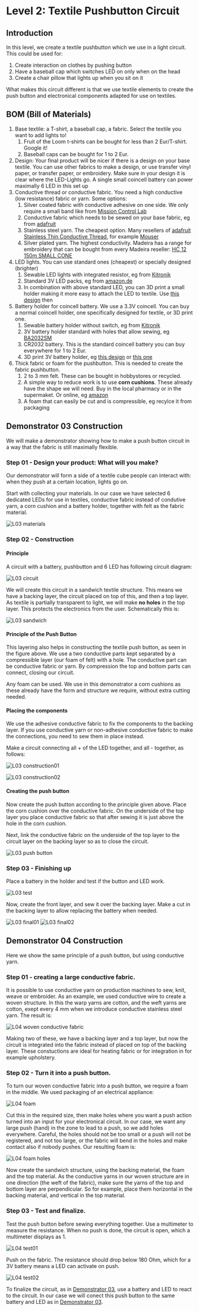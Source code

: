 # Level 2: Textile Pushbutton Circuit

## Introduction

In this level, we create a textile pushbutton which we use in a light circuit.
This could be used for:

1. Create interaction on clothes by pushing button
2. Have a baseball cap which switches LED on only when on the head
3. Create a chair pillow that lights up when you sit on it

What makes this circuit different is that we use textile elements to create the push button and electronical components 
adapted for use on textiles.

## BOM (Bill of Materials)

1. Base textile: a T-shirt, a baseball cap, a fabric. Select the textile you want to add lights to!
    1. Fruit of the Loom t-shirts can be bought for less than 2 Eur/T-shirt. Google it!
    2. Baseball caps can be bought for 1 to 2 Eur. 
2. Design: Your final product will be nicer if there is a design on your base textile. You can use other fabrics to make
a design, or use transfer vinyl paper, or transfer paper, or embroidery. Make sure in your design it is clear where the LED-Lights
go. A single small coincell battery can power maximally 6 LED in this set up
3. Conductive thread or conductive fabric. You need a high conductive (low resistance) fabric or yarn. Some options:
    1. Silver coated fabric with conductive adhesive on one side. We only require a small band like from [Mission Control Lab](https://missioncontrollab.com/collections/technologist-and-teacher-supply/products/space-tape)
    2. Conductive fabric which needs to be sewed on your base fabric, eg from [adafruit](https://www.adafruit.com/product/1168)
    3. Stainless steel yarn. The cheapest option. Many resellers of [adafruit Stainless Thin Conductive Thread](https://www.adafruit.com/product/640), for example [Mouser](https://www.mouser.be/ProductDetail/Adafruit/603?qs=sGAEpiMZZMu%252BmKbOcEVhFQfi8wYXkauJFoZL2xpCq%252BVRONBlSbRF3w%3D%3D)
    4. Silver plated yarn. The highest conductivity. Madeira has a range for embroidery that can be bought from every Madeira reseller: [HC 12 150m SMALL CONE](https://shop.madeira.co.uk/hc-12-150m-sample-(high-conductive)_hc12-smp-xxx-xxx.htm)
4. LED lights. You can use standard ones (cheapest) or specially designed (brighter)
    1. Sewable LED lights with integrated resistor, eg from [Kitronik](https://www.kitronik.co.uk/2746-electro-fashion-sewable-5mm-led-holder-pack-of-10.html)
    2. Standard 3V LED packs, eg from [amazon.de](https://www.amazon.de/APTWONZ-2-poligen-Diffuse-Leuchtdioden-Elektronikkomponenten/dp/B06X3VT6TD)
    3. In combination with above standard LED, you can 3D print a small holder making it more easy to attach the LED to textile. Use [this design](https://www.thingiverse.com/thing:265121) then
5. Battery holder for coincell battery. We use a 3.3V coincell. You can buy a normal coincell holder, one specifically designed for textile, or 3D print one.
    1. Sewable battery holder without switch, eg from [Kitronik](https://www.kitronik.co.uk/2701-sewable-coin-cell-holder.html)
    2. 3V battery holder standard with holes that allow sewing, eg [BA2032SM](https://www.enrgtech.co.uk/buy/product/ET14129119/BA2032SM)
    4. CR2032 battery. This is the standard coincell battery you can buy everywhere for 1 to 2 Eur.
    5. 3D print 3V battery holder, eg [this design](https://www.thingiverse.com/thing:265116) or [this one](https://www.thingiverse.com/thing:250503)
6. Thick fabric or foam for the pushbutton. This is needed to create the fabric pushbutton. 
    1. 2 to 3 mm felt. These can be bought in hobbystores or recycled.
    2. A simple way to reduce work is to use **corn cushions**. These already have the shape we will need. Buy in the local pharmacy or in
    the supermaket. Or online, eg [amazon](https://www.amazon.co.uk/Profoot-Corn-Cushions-Pack-24/dp/B013AVRWVK/ref=sr_1_8?crid=PSW71S7R8NL9&keywords=corn+plasters+for+feet&qid=1565687361&s=gateway&sprefix=corn+plaster%2Caps%2C151&sr=8-8)
    3. A foam that can easily be cut and is compressible, eg recylce it from packaging

## Demonstrator 03 Construction

We will make a demonstrator showing how to make a push button circuit in a way that the fabric is still maximally flexible. 

### Step 01 - Design your product: What will you make?

Our demonstrator will form a side of a textile cube people can interact with: when they push at a certain location, lights go on.

Start with collecting your materials. In our case we have selected 6 dedicated LEDs for use in textiles, conductive fabric instead of condutive yarn,
a corn cushion and a battery holder, together with felt as the fabric material.

![L03 materials](L03_step01.jpg)

### Step 02 - Construction 

#### Principle
A circuit with a battery, pushbutton and 6 LED has following circuit diagram:

![L03 circuit](parallel_LED_circuit_pushbtn.svg.png)

We will create this circuit in a sandwich textile structure. This means we have a backing layer, the circuit placed on top of this, and then a top layer. As textile is partially transparent to light, we will make **no holes** in the top layer. This protects the electronics from the user. Schematically this is:

![L03 sandwich](sandwich_structure.svg.png)

#### Principle of the Push Button

This layering also helps in constructing the textile push button, as seen in the figure above. We use a two conductive parts kept separated by a compressible layer (our foam of felt) with a hole. The conductive part can be conductive fabric or yarn. By compression the top and bottom parts can connect, closing our circuit.

Any foam can be used. We use in this demonstrator a corn cushions as these already have the form and structure we require, without extra cutting needed.

#### Placing the components

We use the adhesive conductive fabric to fix the components to the backing layer. If you use conductive yarn or non-adhesive conductive fabric to make the connections, you need to sew them in place instead.

Make a circuit connecting all + of the LED together, and all - together, as follows:

![L03 construction01](L03_step03.jpg)


![L03 construction02](L03_step04.jpg)

#### Creating the push button
Now create the push button according to the principle given above. Place the corn cushion over the conductive fabric. On the underside of the top layer you place conductive fabric so that after sewing it is just above the hole in the corn cushion.

Next, link the conductive fabric on the underside of the top layer to the circuit layer on the backing layer so as to close the circuit.

![L03 push button](L03_step05.jpg)

### Step 03 - Finishing up

Place a battery in the holder and test if the button and LED work.

![L03 test](L03_step06.jpg)

Now, create the front layer, and sew it over the backing layer. Make a cut in the backing layer to allow replacing the battery when needed.

![L03 final01](L03_step07.png) ![L03 final02](L03_step08.png)


## Demonstrator 04 Construction

Here we show the same principle of a push button, but using conductive yarn. 

### Step 01 - creating a large conductive fabric.

It is possible to use conductive yarn on production machines to sew, knit, weave or embroider. As an example, we used conductive wire to create a woven structure. In this the warp yarns are cotton, and the weft yarns are cotton, exept every 4 mm when we introduce conductive stainless steel yarn. The result is:

![L04 woven conductive fabric](L04_step01.jpg)

Making two of these, we have a backing layer and a top layer, but now the circuit is integrated into the fabric instead of placed on top of the backing layer. These constuctions are ideal for heating fabric or for integration in for example upholstery.

### Step 02 - Turn it into a push button.

To turn our woven conductive fabric into a push button, we require a foam in the middle. We used packaging of an electrical appliance:

![L04 foam](L04_step02.jpg)

Cut this in the required size, then make holes where you want a push action turned into an input for your electronical circuit. In our case, we want any large push (hand) in the zone to lead to a push, so we add holes everywhere. Careful, the holes should not be too small or a push will not be registered, and not too large, or the fabric will bend in the holes and make contact also if nobody pushes. Our resulting foam is:

![L04 foam holes](L04_step03.jpg)

Now create the sandwich structure, using the backing material, the foam and the top material. As the conductive yarns in our woven structure are in one direction (the weft of the fabric), make sure the yarns of the top and bottom layer are perpendicular. So for example, place them horizontal in the backing material, and vertical in the top material.

### Step 03 - Test and finalize.

Test the push button before sewing everything together. Use a multimeter to measure the resistance. When no push is done, the circuit is open, which a multimeter displays as 1.

![L04 test01](L04_step04.jpg) 

Push on the fabric. The resistance should drop below 180 Ohm, which for a 3V battery means a LED can activate on push.

![L04 test02](L04_step05.jpg)

To finalize the circuit, as in [Demonstrator 03](construction.md#demonstrator-03-construction), use a battery and LED to react to the circuit. In our case we will conect this push button to the same battery and LED as in [Demonstrator 03](construction.md#demonstrator-03-construction).
